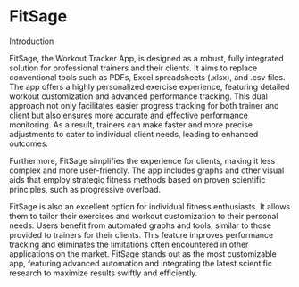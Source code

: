 # FitSage

Introduction

FitSage, the Workout Tracker App, is designed as a robust, fully integrated solution for professional trainers and their clients. It aims to replace conventional tools such as PDFs, Excel spreadsheets (.xlsx), and .csv files. The app offers a highly personalized exercise experience, featuring detailed workout customization and advanced performance tracking. This dual approach not only facilitates easier progress tracking for both trainer and client but also ensures more accurate and effective performance monitoring. As a result, trainers can make faster and more precise adjustments to cater to individual client needs, leading to enhanced outcomes.

Furthermore, FitSage simplifies the experience for clients, making it less complex and more user-friendly. The app includes graphs and other visual aids that employ strategic fitness methods based on proven scientific principles, such as progressive overload.

FitSage is also an excellent option for individual fitness enthusiasts. It allows them to tailor their exercises and workout customization to their personal needs. Users benefit from automated graphs and tools, similar to those provided to trainers for their clients. This feature improves performance tracking and eliminates the limitations often encountered in other applications on the market. FitSage stands out as the most customizable app, featuring advanced automation and integrating the latest scientific research to maximize results swiftly and efficiently.
